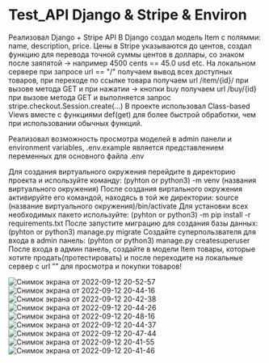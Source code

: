 # Test_API Django & Stripe & Environ

Реализовал  Django + Stripe API
В Django  создал модель Item с полямми: name, description, price. Цены в Stripe указываются до центов, создал функцию для перевода точной суммы центов в доллары, со знаком после заяпятой ->
 например 4500 cents == 45.0 usd etc.
На локальном сервере при запросе url == "/" получаем вывод всех доступных товаров, при переходе по ссылке товара получаем url /item/{id}/ при вызове метода GET и при нажатии ->
кнопки buy получаем url /buy/{id} при вызове метода GET и выполняется запрос stripe.checkout.Session.create(...)
В проекте использовал Class-based Views вместе с функциями def(get) для более быстрой обработки, чем при использовании обычных функций.

Реализовал возможность просмотра моделей в admin панели и environment variables, .env.example является представлением переменных для основного файла .env


Для создания виртуального окружения перейдите в директорию проекта и  используйте команду: (pyhton or python3) -m venv (названия виртуального окружения)
После создания виртального окружения активируйте его командой, находясь в той же директории: source (название виртуального окружения)/bin/activate 
Для установки всех необходимых пакето используйте: (pyhton or python3) -m pip install -r requirements.txt
После запустите миграцию для создания базы данных: (pyhton or python3) manage.py migrate
Создайте суперпользвателя для входа в admin панель: (pyhton or python3) manage.py createsuperuser
После входа в админ панель, создайте в модели Item товары, которые хотите продать(протестировать) и после переходите на локальные сервер с url "" для просмотра и покупки товаров!

![Снимок экрана от 2022-09-12 20-52-57](https://user-images.githubusercontent.com/92216309/189733499-2e874894-d129-42e0-9b16-01c932433055.png)
![Снимок экрана от 2022-09-12 20-44-16](https://user-images.githubusercontent.com/92216309/189733503-ebce0af4-e3c2-460f-9f6c-10d7289f02c0.png)
![Снимок экрана от 2022-09-12 20-42-38](https://user-images.githubusercontent.com/92216309/189733505-c662c085-aa2e-47f9-83ec-fc92d614b7a6.png)
![Снимок экрана от 2022-09-12 20-44-26](https://user-images.githubusercontent.com/92216309/189733509-f18a9d9e-bb24-4619-a1bd-33ca961ee21c.png)
![Снимок экрана от 2022-09-12 20-48-16](https://user-images.githubusercontent.com/92216309/189733515-881028d1-67d8-4443-a76b-01542bfeb94c.png)
![Снимок экрана от 2022-09-12 20-44-37](https://user-images.githubusercontent.com/92216309/189733518-2b22ab2b-3870-4a7a-a769-9f930af48684.png)
![Снимок экрана от 2022-09-12 20-47-44](https://user-images.githubusercontent.com/92216309/189733520-1ea8ce7c-7a74-4d8a-9078-cbb5757cfcd0.png)
![Снимок экрана от 2022-09-12 20-41-55](https://user-images.githubusercontent.com/92216309/189733522-aeccca29-f6d4-4776-854e-a2f04c0d5711.png)
![Снимок экрана от 2022-09-12 20-41-46](https://user-images.githubusercontent.com/92216309/189733525-d779b735-387a-466e-bd76-87440fb80db7.png)



